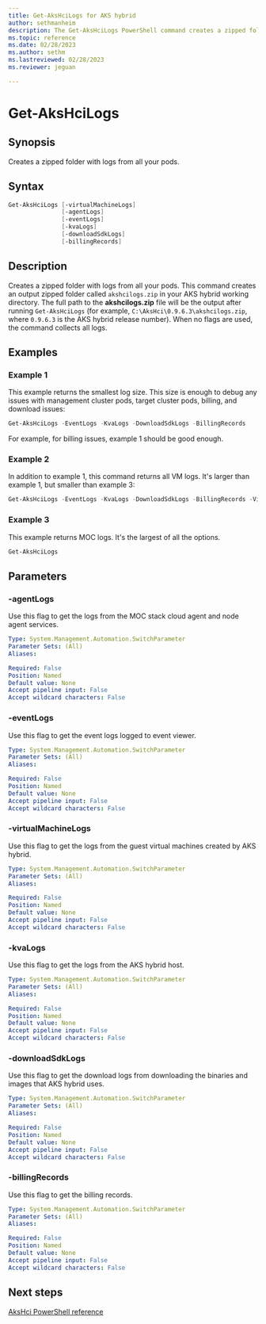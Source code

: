 ```yaml
---
title: Get-AksHciLogs for AKS hybrid
author: sethmanheim
description: The Get-AksHciLogs PowerShell command creates a zipped folder with logs from all your pods.
ms.topic: reference
ms.date: 02/28/2023
ms.author: sethm 
ms.lastreviewed: 02/28/2023
ms.reviewer: jeguan

---
```


# Get-AksHciLogs

## Synopsis

Creates a zipped folder with logs from all your pods.

## Syntax

```powershell
Get-AksHciLogs [-virtualMachineLogs]
               [-agentLogs]
               [-eventLogs]
               [-kvaLogs] 
               [-downloadSdkLogs] 
               [-billingRecords] 
```

## Description

Creates a zipped folder with logs from all your pods. This command creates an output zipped folder called `akshcilogs.zip` in your AKS hybrid working directory. The full path to the **akshcilogs.zip** file will be the output after running  `Get-AksHciLogs` (for example, `C:\AksHci\0.9.6.3\akshcilogs.zip`, where `0.9.6.3` is the AKS hybrid release number). When no flags are used, the command collects all logs.

## Examples

### Example 1

This example returns the smallest log size. This size is enough to debug any issues with management cluster pods, target cluster pods, billing, and download issues:

```powershell
Get-AksHciLogs -EventLogs -KvaLogs -DownloadSdkLogs -BillingRecords
```

For example, for billing issues, example 1 should be good enough.

### Example 2

In addition to example 1, this command returns all VM logs. It's larger than example 1, but smaller than example 3:

```powershell
Get-AksHciLogs -EventLogs -KvaLogs -DownloadSdkLogs -BillingRecords -VirtualMachineLogs
```

### Example 3

This example returns MOC logs. It's the largest of all the options.

```powershell
Get-AksHciLogs
```

## Parameters

### -agentLogs

Use this flag to get the logs from the MOC stack cloud agent and node agent services.

```yaml
Type: System.Management.Automation.SwitchParameter
Parameter Sets: (All)
Aliases:

Required: False
Position: Named
Default value: None
Accept pipeline input: False
Accept wildcard characters: False
```

### -eventLogs
Use this flag to get the event logs logged to event viewer.

```yaml
Type: System.Management.Automation.SwitchParameter
Parameter Sets: (All)
Aliases:

Required: False
Position: Named
Default value: None
Accept pipeline input: False
Accept wildcard characters: False
```

### -virtualMachineLogs
Use this flag to get the logs from the guest virtual machines created by AKS hybrid.

```yaml
Type: System.Management.Automation.SwitchParameter
Parameter Sets: (All)
Aliases:

Required: False
Position: Named
Default value: None
Accept pipeline input: False
Accept wildcard characters: False
```

### -kvaLogs
Use this flag to get the logs from the AKS hybrid host.

```yaml
Type: System.Management.Automation.SwitchParameter
Parameter Sets: (All)
Aliases:

Required: False
Position: Named
Default value: None
Accept pipeline input: False
Accept wildcard characters: False
```

### -downloadSdkLogs
Use this flag to get the download logs from downloading the binaries and images that AKS hybrid uses.

```yaml
Type: System.Management.Automation.SwitchParameter
Parameter Sets: (All)
Aliases:

Required: False
Position: Named
Default value: None
Accept pipeline input: False
Accept wildcard characters: False
```

### -billingRecords
Use this flag to get the billing records.

```yaml
Type: System.Management.Automation.SwitchParameter
Parameter Sets: (All)
Aliases:

Required: False
Position: Named
Default value: None
Accept pipeline input: False
Accept wildcard characters: False
```

## Next steps

[AksHci PowerShell reference](index.md)